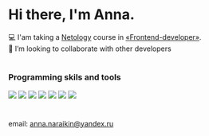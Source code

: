 # Hi there, I'm Anna.

💻 I'am taking a [Netology](https://netology.ru/) course in [«Frontend-developer»](https://netology.ru/programs/front-end).   
🤝 I’m looking to collaborate with other developers

#
### Programming skils and tools
![](https://img.shields.io/badge/HTML-orange) 
![](https://img.shields.io/badge/CSS-blue) 
![](https://img.shields.io/badge/JavaScript-yellow)
![](https://img.shields.io/badge/Git-success) 
![](https://img.shields.io/badge/W3C-blue)
![](https://img.shields.io/badge/Figma-blueviolet) 
![](https://img.shields.io/badge/VS_Code-blue)

#
email: anna.naraikin@yandex.ru
